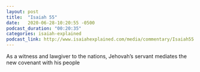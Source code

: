 ```yaml
---
layout: post
title:  "Isaiah 55"
date:   2020-06-28-10:20:55 -0500
podcast_duration: "00:20:35"
categories: isaiah-explained
podcast_link: http://www.isaiahexplained.com/media/commentary/Isaiah55.mp3
---
```

As a witness and lawgiver to the nations, Jehovah’s servant mediates the new covenant with his people
